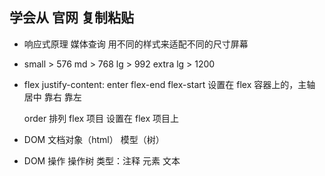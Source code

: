 ##   学会从 官网  复制粘贴
- 响应式原理
  媒体查询 用不同的样式来适配不同的尺寸屏幕
- small > 576
  md > 768
  lg > 992
  extra lg > 1200  

- flex
  justify-content: enter flex-end  flex-start
  设置在 flex 容器上的，主轴 居中 靠右 靠左

  order 排列 flex 项目 设置在 flex 项目上


- DOM
  文档对象（html） 模型（树）
- DOM 操作 操作树
  类型：注释  元素  文本